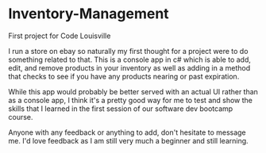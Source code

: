 # Inventory-Management
First project for Code Louisville

I run a store on ebay so naturally my first thought for a project were to do something related to that.
This is a console app in c# which is able to add, edit, and remove products in your inventory as well as adding in a method that checks to see
if you have any products nearing or past expiration.

While this app would probably be better served with an actual UI rather than as a console app, I think it's a pretty good way for me to test
and show the skills that I learned in the first session of our software dev bootcamp course.

Anyone with any feedback or anything to add, don't hesitate to message me. I'd love feedback as I am still very much a beginner and
still learning.
